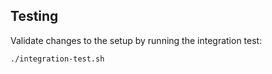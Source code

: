 ## Testing

Validate changes to the setup by running the integration test:

```shell
./integration-test.sh
```
